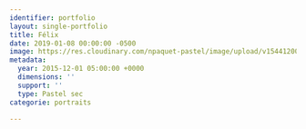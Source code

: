 ```yaml
---
identifier: portfolio
layout: single-portfolio
title: Félix
date: 2019-01-08 00:00:00 -0500
image: https://res.cloudinary.com/npaquet-pastel/image/upload/v1544120029/F%C3%A9lix-pastel-28-X-38-cm-20152.jpg
metadata:
  year: 2015-12-01 05:00:00 +0000
  dimensions: ''
  support: ''
  type: Pastel sec
categorie: portraits

---
```

